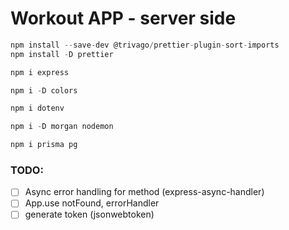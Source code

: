# Workout APP - server side

```javascript
npm install --save-dev @trivago/prettier-plugin-sort-imports
npm install -D prettier

npm i express

npm i -D colors

npm i dotenv

npm i -D morgan nodemon

npm i prisma pg
```

### TODO:

- [ ] Async error handling for method (express-async-handler)
- [ ] App.use notFound, errorHandler
- [ ] generate token (jsonwebtoken)

